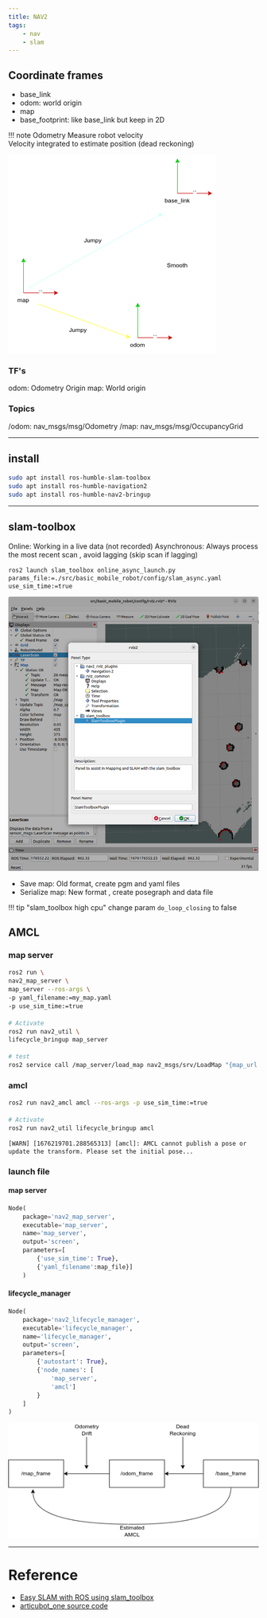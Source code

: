 ```yaml
---
title: NAV2 
tags:
    - nav
    - slam
---
```


## Coordinate frames
- base_link
- odom: world origin
- map
- base_footprint: like base_link but keep in 2D

!!! note Odometry
    Measure robot velocity  
    Velocity integrated to estimate position (dead reckoning)
     

![](images/map_odom_base_link.drawio.png)

### TF's
odom: Odometry Origin
map: World origin

### Topics
/odom: nav_msgs/msg/Odometry
/map: nav_msgs/msg/OccupancyGrid


---

## install 

```bash
sudo apt install ros-humble-slam-toolbox
sudo apt install ros-humble-navigation2
sudo apt install ros-humble-nav2-bringup
```

---

## slam-toolbox

Online: Working in a live data (not recorded)
Asynchronous: Always process the most recent scan , avoid lagging (skip scan if lagging)

```
ros2 launch slam_toolbox online_async_launch.py params_file:=./src/basic_mobile_robot/config/slam_async.yaml use_sim_time:=true
```


![](images/rviz_slam_panel.png)

- Save map: Old format, create pgm and yaml files
- Serialize map: New format , create posegraph and data file


!!! tip "slam_toolbox high cpu"
    change param `do_loop_closing` to false 

     

## AMCL
### map server
```bash
ros2 run \
nav2_map_server \
map_server --ros-args \
-p yaml_filename:=my_map.yaml 
-p use_sim_time:=true

# Activate
ros2 run nav2_util \
lifecycle_bringup map_server

# test
ros2 service call /map_server/load_map nav2_msgs/srv/LoadMap "{map_url: /home/user/nav2_ws/new_map2.yaml }"
```

### amcl
```bash
ros2 run nav2_amcl amcl --ros-args -p use_sim_time:=true

# Activate
ros2 run nav2_util lifecycle_bringup amcl
```

```
[WARN] [1676219701.288565313] [amcl]: AMCL cannot publish a pose or update the transform. Please set the initial pose...

```


### launch file

#### map server
```python
Node(
    package='nav2_map_server',
    executable='map_server',
    name='map_server',
    output='screen',
    parameters=[
        {'use_sim_time': True},
        {'yaml_filename':map_file}]
    )
```

#### lifecycle_manager
```python
Node(
    package='nav2_lifecycle_manager',
    executable='lifecycle_manager',
    name='lifecycle_manager',
    output='screen',
    parameters=[
        {'autostart': True},
        {'node_names': [
            'map_server',
            'amcl']
        }
    ]
)
```

![](images/amcl.drawio.png)

---

# Reference

- [ Easy SLAM with ROS using slam_toolbox](https://www.youtube.com/watch?v=ZaiA3hWaRzE&list=PLunhqkrRNRhYAffV8JDiFOatQXuU-NnxT&index=17)
- [articubot_one source code](https://github.com/joshnewans/articubot_one/)